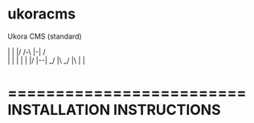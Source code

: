 ukoracms
========

Ukora CMS (standard)


| | |/ /-\ |-| /\
| | |  | | |/ |--|
\_/ |\ \_/ |\ |  |

=========================
INSTALLATION INSTRUCTIONS
=========================

